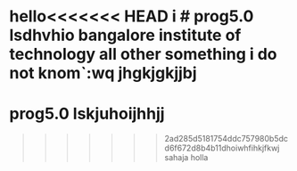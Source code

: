 hello<<<<<<< HEAD
i # prog5.0 lsdhvhio
bangalore institute of technology all other something i do not knom`:wq
jhgkjgkjjbj
=======
 # prog5.0 lskjuhoijhhjj
>>>>>>> 2ad285d5181754ddc757980b5dcd6f672d8b4b11dhoiwhfihkjfkwj sahaja holla
